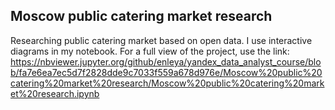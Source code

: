## Moscow public catering market research
Researching  public catering market based on open data.
I use interactive diagrams in my notebook. For a full view of the project, use the link: https://nbviewer.jupyter.org/github/enleya/yandex_data_analyst_course/blob/fa7e6ea7ec5d7f2828dde9c7033f559a678d976e/Moscow%20public%20catering%20market%20research/Moscow%20public%20catering%20market%20research.ipynb
